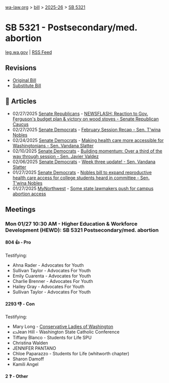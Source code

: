 [wa-law.org](/) > [bill](/bill/) > [2025-26](/bill/2025-26/) > [SB 5321](/bill/2025-26/sb/5321/)

# SB 5321 - Postsecondary/med. abortion
[leg.wa.gov](https://app.leg.wa.gov/billsummary?BillNumber=5321&Year=2025&Initiative=false) | [RSS Feed](./rss.xml)

## Revisions
* [Original Bill](1/)
* [Substitute Bill](S/)

## 📰 Articles
* 02/27/2025 [Senate Republicans](/org/senate_republicans/) - [NEWSFLASH: Reaction to Gov. Ferguson's budget plan & victory on wood stoves - Senate Republican Caucus](https://src.wastateleg.org/blog/newsflash-looking-ahead-week-eight-april-3-7/#:~:text=SB%205321)
* 02/27/2025 [Senate Democrats](/org/senate_democrats/) - [February Session Recap - Sen. T’wina Nobles](https://senatedemocrats.wa.gov/nobles/2025/02/26/february-session-recap-2/#:~:text=SB%205321)
* 02/24/2025 [Senate Democrats](/org/senate_democrats/) - [Making health care more accessible for Washingtonians - Sen. Vandana Slatter](https://senatedemocrats.wa.gov/slatter/2025/02/24/making-health-care-more-accessible-for-washingtonians/#:~:text=SB%205321)
* 02/10/2025 [Senate Democrats](/org/senate_democrats/) - [Building momentum: Over a third of the way through session - Sen. Javier Valdez](https://senatedemocrats.wa.gov/valdez/2025/02/10/building-momentum-over-a-third-of-the-way-through-session/#:~:text=SB%205321)
* 02/06/2025 [Senate Democrats](/org/senate_democrats/) - [Week three update! - Sen. Vandana Slatter](https://senatedemocrats.wa.gov/slatter/2025/02/06/week-three-update/#:~:text=SB%205321,)
* 01/27/2025 [Senate Democrats](/org/senate_democrats/) - [Nobles bill to expand reproductive health care access for college students heard in committee - Sen. T’wina Nobles](https://senatedemocrats.wa.gov/nobles/2025/01/27/nobles-bill-to-expand-reproductive-health-care-access-for-college-students-heard-in-committee/#:~:text=Senate%20Bill%205321)
* 01/27/2025 [MyNorthwest](/org/mynorthwest/) - [Some state lawmakers push for campus abortion access](https://mynorthwest.com/mynorthwest-politics/campus-abortion-access/4034899#:~:text=Senate%20Bill%205321)

## Meetings
### Mon 01/27 10:30 AM - Higher Education & Workforce Development (HEWD): SB 5321 Postsecondary/med. abortion
#### 804 👍 - Pro
Testifying:
* Ahna Rader - Advocates for Youth
* Sullivan Taylor - Advocates For Youth
* Emily Cuarenta - Advocates for Youth
* Charlie Brenner - Advocates For Youth
* Hailey Gray - Advocates For Youth
* Sullivan Taylor - Advocates For Youth

#### 2293 👎 - Con
Testifying:
* Mary Long - [Conservative Ladies of Washington](/org/conservative_ladies_of_washington/)
* 💵Jean Hill - Washington State Catholic Conference
* Tiffany Blanco - Students for Life SPU
* Christina Walden
* JENNIFER PANTANO
* Chloe Paparazzo - Students for Life (whitworth chapter)
* Sharon Damoff
* Kamili Angel

#### 2 ❓ - Other
